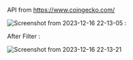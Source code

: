 API from https://www.coingecko.com/

![Screenshot from 2023-12-16 22-13-05](https://github.com/elahe919/Cryptocurrency/assets/58299567/3b2b6413-f981-4f9d-b423-d0cc8c7cdd52) :

After Filter :

![Screenshot from 2023-12-16 22-13-21](https://github.com/elahe919/Cryptocurrency/assets/58299567/e2acdec0-d1d0-4c93-b5d3-57954cfda53c)
